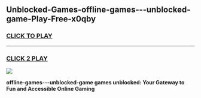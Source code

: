 
## Unblocked-Games-offline-games---unblocked-game-Play-Free-x0qby
<h3>
<a href="https://clearcache.space/e2bc6b?title=offline-games---unblocked-game&ref=21A">CLICK TO PLAY</a></h3>
<hr>

<h3>
<a href="https://clearcache.space/e2bc6b?title=offline-games---unblocked-game&ref=21A">CLICK 2 PLAY</a>
  
</h3>

<a href="https://clearcache.space/e2bc6b?title=offline-games---unblocked-game&ref=21A"><img src="https://clearcache.store/games.png"></a>


**offline-games---unblocked-game games unblocked: Your Gateway to Fun and Accessible Online Gaming**
